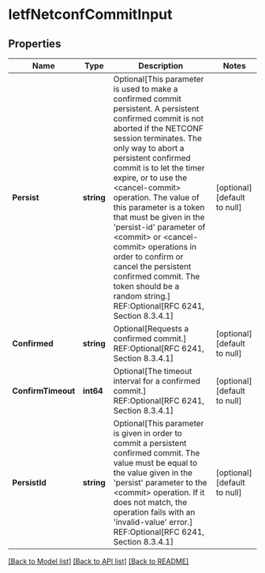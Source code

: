 # IetfNetconfCommitInput

## Properties
Name | Type | Description | Notes
------------ | ------------- | ------------- | -------------
**Persist** | **string** | Optional[This parameter is used to make a confirmed commit persistent.  A persistent confirmed commit is not aborted if the NETCONF session terminates.  The only way to abort a persistent confirmed commit is to let the timer expire, or to use the &lt;cancel-commit&gt; operation.  The value of this parameter is a token that must be given in the &#39;persist-id&#39; parameter of &lt;commit&gt; or &lt;cancel-commit&gt; operations in order to confirm or cancel the persistent confirmed commit.  The token should be a random string.] REF:Optional[RFC 6241, Section 8.3.4.1] | [optional] [default to null]
**Confirmed** | **string** | Optional[Requests a confirmed commit.] REF:Optional[RFC 6241, Section 8.3.4.1] | [optional] [default to null]
**ConfirmTimeout** | **int64** | Optional[The timeout interval for a confirmed commit.] REF:Optional[RFC 6241, Section 8.3.4.1] | [optional] [default to null]
**PersistId** | **string** | Optional[This parameter is given in order to commit a persistent confirmed commit.  The value must be equal to the value given in the &#39;persist&#39; parameter to the &lt;commit&gt; operation. If it does not match, the operation fails with an &#39;invalid-value&#39; error.] REF:Optional[RFC 6241, Section 8.3.4.1] | [optional] [default to null]

[[Back to Model list]](../README.md#documentation-for-models) [[Back to API list]](../README.md#documentation-for-api-endpoints) [[Back to README]](../README.md)


